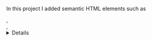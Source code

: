 In this project I added semantic HTML elements such as <article>, <aside>, <details>,
<figure>, <footer>, <header>, <main>, <nav> and <section> instead of <div>. I structured the elemtns to follow logical structure. All images have been given alt attributes to give a definition of what they are. Everything falls in a sequential order. I also gave the html file a title element. Lastly I updated the CSS file to consolidate everything to have a cleaner look. 



